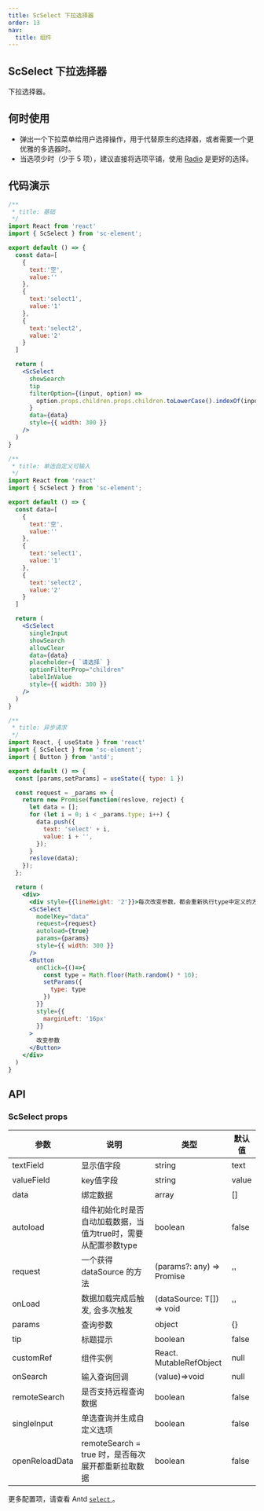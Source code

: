 ```yaml
---
title: ScSelect 下拉选择器
order: 13
nav:
  title: 组件
---
```


## ScSelect 下拉选择器

下拉选择器。

## 何时使用

* 弹出一个下拉菜单给用户选择操作，用于代替原生的选择器，或者需要一个更优雅的多选器时。
* 当选项少时（少于 5 项），建议直接将选项平铺，使用 [Radio](/components/radio/) 是更好的选择。

## 代码演示

``` jsx
/**
 * title: 基础
 */
import React from 'react'
import { ScSelect } from 'sc-element';

export default () => {
  const data=[
    {
      text:'空',
      value:''
    },
    {
      text:'select1',
      value:'1'
    },
    {
      text:'select2',
      value:'2'
    }
  ]

  return (
    <ScSelect  
      showSearch
      tip
      filterOption={(input, option) =>
        option.props.children.props.children.toLowerCase().indexOf(input.toLowerCase()) >= 0
      }
      data={data}
      style={{ width: 300 }}
    />
  )
}
```

``` jsx
/**
 * title: 单选自定义可输入
 */
import React from 'react'
import { ScSelect } from 'sc-element';

export default () => {
  const data=[
    {
      text:'空',
      value:''
    },
    {
      text:'select1',
      value:'1'
    },
    {
      text:'select2',
      value:'2'
    }
  ]

  return (
    <ScSelect  
      singleInput
      showSearch
      allowClear
      data={data}
      placeholder={ `请选择` }
      optionFilterProp="children"
      labelInValue
      style={{ width: 300 }}
    />
  )
}
```

``` jsx
/**
 * title: 异步请求
 */
import React, { useState } from 'react'
import { ScSelect } from 'sc-element';
import { Button } from 'antd';

export default () => {
  const [params,setParams] = useState({ type: 1 })

  const request = _params => {
    return new Promise(function(reslove, reject) {
      let data = [];
      for (let i = 0; i < _params.type; i++) {
        data.push({
          text: 'select' + i,
          value: i + '',
        });
      }
      reslove(data);
    });
  };

  return (
    <div>
      <div style={{lineHeight: '2'}}>每次改变参数，都会重新执行type中定义的方法，再次获取一次数据, 当前type:{params.type}</div>
      <ScSelect
        modelKey="data"  
        request={request}
        autoload={true}
        params={params}
        style={{ width: 300 }}
      />
      <Button
        onClick={()=>{
          const type = Math.floor(Math.random() * 10);
          setParams({
            type: type
          })
        }}
        style={{
          marginLeft: '16px'
        }}
      >
        改变参数
      </Button>  
    </div>  
  )
}
```

## API

### ScSelect props

| 参数 | 说明 | 类型 | 默认值 |
| --- | --- | --- | --- |
| textField | 显示值字段 | string | text |
| valueField | key值字段 | string | value |
| data | 绑定数据 | array | [] |
| autoload | 组件初始化时是否自动加载数据，当值为true时，需要从配置参数type | boolean | false |
| request | 一个获得 dataSource 的方法 | (params?: any) => Promise | '' |
| onLoad | 数据加载完成后触发, 会多次触发 | (dataSource: T[]) => void | '' |
| params | 查询参数 | object | {} |
| tip | 标题提示 | boolean | false |
| customRef | 组件实例 | React. MutableRefObject   | null      |
| onSearch  | 输入查询回调 | (value)=>void | null  |
| remoteSearch | 是否支持远程查询数据 | boolean | false |
| singleInput | 单选查询并生成自定义选项 | boolean | false |
| openReloadData | remoteSearch = true 时，是否每次展开都重新拉取数据 | boolean | false |

更多配置项，请查看 Antd [ `select` ](https://ant.design/components/select-cn/)。
